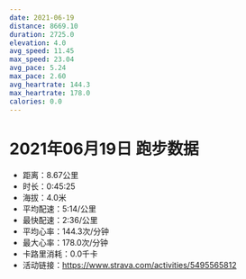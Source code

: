 ```yaml
---
date: 2021-06-19
distance: 8669.10
duration: 2725.0
elevation: 4.0
avg_speed: 11.45
max_speed: 23.04
avg_pace: 5.24
max_pace: 2.60
avg_heartrate: 144.3
max_heartrate: 178.0
calories: 0.0
---
```


# 2021年06月19日 跑步数据

- 距离：8.67公里
- 时长：0:45:25
- 海拔：4.0米
- 平均配速：5:14/公里
- 最快配速：2:36/公里
- 平均心率：144.3次/分钟
- 最大心率：178.0次/分钟
- 卡路里消耗：0.0千卡
- 活动链接：https://www.strava.com/activities/5495565812
